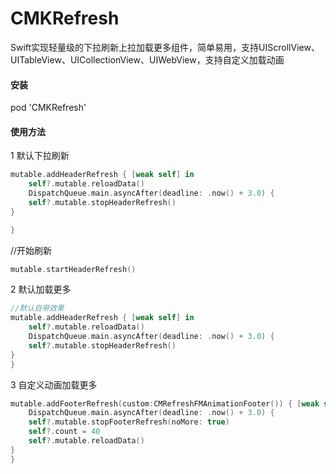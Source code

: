 # CMKRefresh
Swift实现轻量级的下拉刷新上拉加载更多组件，简单易用，支持UIScrollView、UITableView、UICollectionView、UIWebView，支持自定义加载动画

####  安装
pod 'CMKRefresh'
#### 使用方法
1  默认下拉刷新

```swift
mutable.addHeaderRefresh { [weak self] in
    self?.mutable.reloadData()
    DispatchQueue.main.asyncAfter(deadline: .now() + 3.0) {
    self?.mutable.stopHeaderRefresh()
}

}
```

//开始刷新
```swift
mutable.startHeaderRefresh()
```

2  默认加载更多

```swift
//默认自带效果
mutable.addHeaderRefresh { [weak self] in
    self?.mutable.reloadData()
    DispatchQueue.main.asyncAfter(deadline: .now() + 3.0) {
    self?.mutable.stopHeaderRefresh()
}
}
```
3 自定义动画加载更多
```swift
mutable.addFooterRefresh(custom:CMRefreshFMAnimationFooter()) { [weak self] in
    DispatchQueue.main.asyncAfter(deadline: .now() + 3.0) {
    self?.mutable.stopFooterRefresh(noMore: true)
    self?.count = 40
    self?.mutable.reloadData()
}
}
